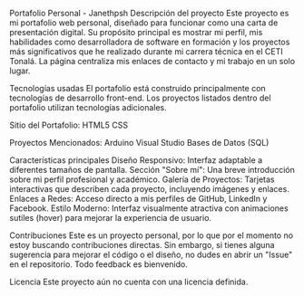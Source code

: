 Portafolio Personal - Janethpsh
Descripción del proyecto
Este proyecto es mi portafolio web personal, diseñado para funcionar como una carta de presentación digital. Su propósito principal es mostrar mi perfil, mis habilidades como desarrolladora de software en formación y los proyectos más significativos que he realizado durante mi carrera técnica en el CETI Tonalá. La página centraliza mis enlaces de contacto y mi trabajo en un solo lugar.

Tecnologías usadas
El portafolio está construido principalmente con tecnologías de desarrollo front-end. Los proyectos listados dentro del portafolio utilizan tecnologías adicionales.

Sitio del Portafolio:
HTML5
CSS

Proyectos Mencionados:
Arduino
Visual Studio
Bases de Datos (SQL)

Características principales
Diseño Responsivo: Interfaz adaptable a diferentes tamaños de pantalla.
Sección "Sobre mí": Una breve introducción sobre mi perfil profesional y académico.
Galería de Proyectos: Tarjetas interactivas que describen cada proyecto, incluyendo imágenes y enlaces.
Enlaces a Redes: Acceso directo a mis perfiles de GitHub, LinkedIn y Facebook.
Estilo Moderno: Interfaz visualmente atractiva con animaciones sutiles (hover) para mejorar la experiencia de usuario.

Contribuciones
Este es un proyecto personal, por lo que por el momento no estoy buscando contribuciones directas. Sin embargo, si tienes alguna sugerencia para mejorar el código o el diseño, no dudes en abrir un "Issue" en el repositorio. Todo feedback es bienvenido.

Licencia
Este proyecto aún no cuenta con una licencia definida.


